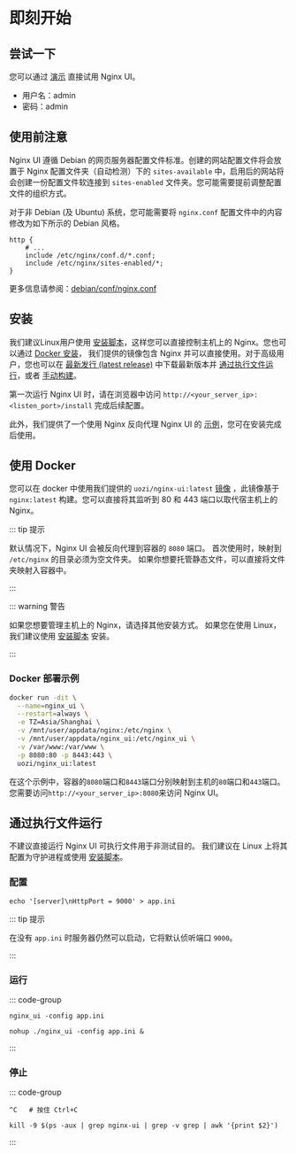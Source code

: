 # 即刻开始

## 尝试一下

您可以通过 [演示](https://demo.nginxui.com) 直接试用 Nginx UI。

- 用户名：admin
- 密码：admin

## 使用前注意

Nginx UI 遵循 Debian 的网页服务器配置文件标准。创建的网站配置文件将会放置于 Nginx
配置文件夹（自动检测）下的 `sites-available` 中，启用后的网站将会创建一份配置文件软连接到 `sites-enabled`
文件夹。您可能需要提前调整配置文件的组织方式。

对于非 Debian (及 Ubuntu) 系统，您可能需要将 `nginx.conf` 配置文件中的内容修改为如下所示的 Debian 风格。

```nginx
http {
	# ...
	include /etc/nginx/conf.d/*.conf;
	include /etc/nginx/sites-enabled/*;
}
```

更多信息请参阅：[debian/conf/nginx.conf](https://salsa.debian.org/nginx-team/nginx/-/blob/master/debian/conf/nginx.conf#L59-L60)

## 安装

我们建议Linux用户使用 [安装脚本](./install-script-linux)，这样您可以直接控制主机上的 Nginx。您也可以通过 [Docker 安装](#使用-docker)，
我们提供的镜像包含 Nginx 并可以直接使用。对于高级用户，您也可以在 [最新发行 (latest release)](https://github.com/0xJacky/nginx-ui/releases/latest)
中下载最新版本并 [通过执行文件运行](#通过执行文件运行)，或者 [手动构建](./build)。

第一次运行 Nginx UI 时，请在浏览器中访问 `http://<your_server_ip>:<listen_port>/install` 完成后续配置。

此外，我们提供了一个使用 Nginx 反向代理 Nginx UI 的 [示例](./nginx-proxy-example)，您可在安装完成后使用。


## 使用 Docker

您可以在 docker 中使用我们提供的 `uozi/nginx-ui:latest` [镜像](https://hub.docker.com/r/uozi/nginx-ui)
，此镜像基于 `nginx:latest` 构建。您可以直接将其监听到 80 和 443 端口以取代宿主机上的 Nginx。

::: tip 提示

默认情况下，Nginx UI 会被反向代理到容器的 `8080` 端口。
首次使用时，映射到 `/etc/nginx` 的目录必须为空文件夹。
如果你想要托管静态文件，可以直接将文件夹映射入容器中。

:::

::: warning 警告

如果您想要管理主机上的 Nginx，请选择其他安装方式。
如果您在使用 Linux，我们建议使用 [安装脚本](./install-script-linux) 安装。

:::

### Docker 部署示例

```bash
docker run -dit \
  --name=nginx_ui \
  --restart=always \
  -e TZ=Asia/Shanghai \
  -v /mnt/user/appdata/nginx:/etc/nginx \
  -v /mnt/user/appdata/nginx_ui:/etc/nginx_ui \
  -v /var/www:/var/www \
  -p 8080:80 -p 8443:443 \
  uozi/nginx_ui:latest
```

在这个示例中，容器的`8080`端口和`8443`端口分别映射到主机的`80`端口和`443`端口。
您需要访问`http://<your_server_ip>:8080`来访问 Nginx UI。

## 通过执行文件运行

不建议直接运行 Nginx UI 可执行文件用于非测试目的。
我们建议在 Linux 上将其配置为守护进程或使用 [安装脚本](./install-script-linux)。

### 配置

```shell
echo '[server]\nHttpPort = 9000' > app.ini
```

::: tip 提示

在没有 `app.ini` 时服务器仍然可以启动，它将默认侦听端口 `9000`。

:::

### 运行

::: code-group

```shell [终端]
nginx_ui -config app.ini
```

```shell [后台]
nohup ./nginx_ui -config app.ini &
```

:::


### 停止

::: code-group

```shell [终端]
^C   # 按住 Ctrl+C
```

```shell [后台]
kill -9 $(ps -aux | grep nginx-ui | grep -v grep | awk '{print $2}')
```

:::
